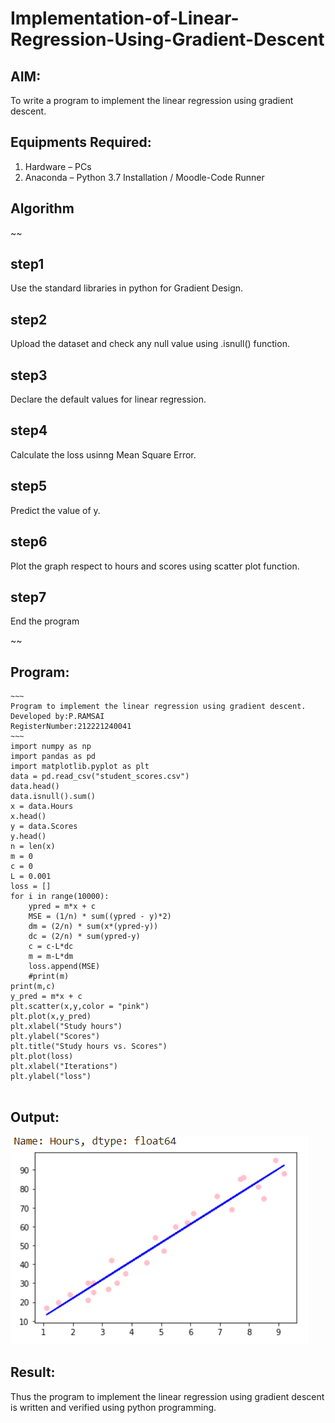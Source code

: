 # Implementation-of-Linear-Regression-Using-Gradient-Descent

## AIM:
To write a program to implement the linear regression using gradient descent.

## Equipments Required:
1. Hardware – PCs
2. Anaconda – Python 3.7 Installation / Moodle-Code Runner

## Algorithm
~~
## step1
Use the standard libraries in python for Gradient Design.

## step2
Upload the dataset and check any null value using .isnull() function.

## step3
Declare the default values for linear regression.

## step4
Calculate the loss usinng Mean Square Error.

## step5
Predict the value of y.

## step6
Plot the graph respect to hours and scores using scatter plot function.

## step7
End the program

~~


## Program:
```
~~~
Program to implement the linear regression using gradient descent.
Developed by:P.RAMSAI 
RegisterNumber:212221240041
~~~
import numpy as np
import pandas as pd
import matplotlib.pyplot as plt
data = pd.read_csv("student_scores.csv")
data.head()
data.isnull().sum()
x = data.Hours
x.head()
y = data.Scores
y.head()
n = len(x)
m = 0
c = 0
L = 0.001
loss = []
for i in range(10000):
    ypred = m*x + c
    MSE = (1/n) * sum((ypred - y)*2)
    dm = (2/n) * sum(x*(ypred-y))
    dc = (2/n) * sum(ypred-y)
    c = c-L*dc
    m = m-L*dm
    loss.append(MSE)
    #print(m)
print(m,c)
y_pred = m*x + c
plt.scatter(x,y,color = "pink")
plt.plot(x,y_pred)
plt.xlabel("Study hours")
plt.ylabel("Scores")
plt.title("Study hours vs. Scores")
plt.plot(loss)
plt.xlabel("Iterations")
plt.ylabel("loss")


```

## Output:
![GitHub Logo](ramsai.png)

## Result:
Thus the program to implement the linear regression using gradient descent is written and verified using python programming.
